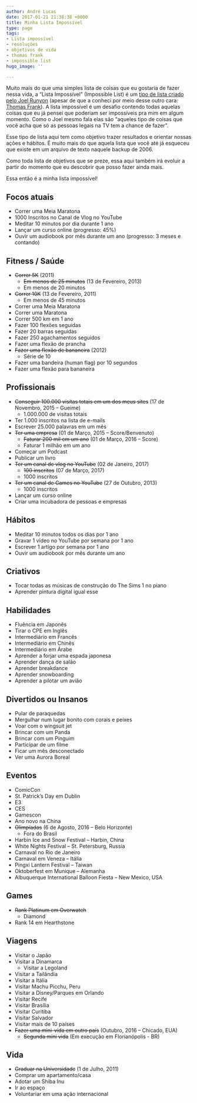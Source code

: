 ```yaml
---
author: André Lucas
date: 2017-01-21 21:38:38 +0000
title: Minha Lista Impossível
type: page
tags:
- Lista impossível
- resoluções
- objetivos de vida
- thomas frank
- impossible list
hugo_image: ''

---
```

Muito mais do que uma simples lista de coisas que eu gostaria de fazer nessa vida, a “Lista Impossível” (Impossible List) é um [tipo de lista criado pelo Joel Runyon](https://impossiblehq.com/impossible-list/) (apesar de que a conheci por meio desse outro cara: [Thomas Frank](https://collegeinfogeek.com/about/meet-the-author/my-impossible-list/)). A lista impossível é um desafio contendo todas aquelas coisas que eu já pensei que poderiam ser impossíveis pra mim em algum momento. Como o Joel mesmo fala elas são “aqueles tipo de coisas que você acha que só as pessoas legais na TV tem a chance de fazer”.

Esse tipo de lista aqui tem como objetivo trazer resultados e orientar nossas ações e hábitos. É muito mais do que aquela lista que você até já esqueceu que existe em um arquivo de texto naquele backup de 2006.

Como toda lista de objetivos que se preze, essa aqui também irá evoluir a partir do momento que eu descobrir que posso fazer ainda mais.

Essa então é a minha lista impossível!

## Focos atuais

*   Correr uma Meia Maratona
*   1000 Inscritos no Canal de Vlog no YouTube
*   Meditar 10 minutos por dia durante 1 ano
*   Lançar um curso online (progresso: 45%)
*   Ouvir um audiobook por mês durante um ano (progresso: 3 meses e contando)

## Fitness / Saúde

*   <del>Correr 5K</del> (2011)
    *   <del>Em menos de 25 minutos</del> (13 de Fevereiro, 2013)
    *   Em menos de 20 minutos
*   <del>Correr 10K</del> (13 de Fevereiro, 2011)
    *   Em menos de 45 minutos
*   Correr uma Meia Maratona
*   Correr uma Maratona
*   Correr 500 km em 1 ano
*   Fazer 100 flexões seguidas
*   Fazer 20 barras seguidas
*   Fazer 250 agachamentos seguidos
*   Fazer uma flexão de prancha
*   <del>Fazer uma flexão de bananeira</del> (2012)
    *   Série de 10
*   Fazer uma bandeira (human flag) por 10 segundos
*   Fazer uma flexão para bananeira

## Profissionais

*   <del>Conseguir 100.000 visitas totais em um dos meus sites</del> (17 de Novembro, 2015 – Gueime)
    *   1.000.000 de visitas totais
*   Ter 1.000 inscritos na lista de e-mails
*   Escrever 25.000 palavras em um mês
*   <del>Ter uma empresa</del> (01 de Março, 2015 – Score/Benvenuto)
    *   <del>Faturar 200 mil em um ano</del> (01 de Março, 2016 – Score)
    *   Faturar 1 milhão em um ano
*   Começar um Podcast
*   Publicar um livro
*   <del>Ter um canal de vlog no YouTube</del> (02 de Janeiro, 2017)
    *   <del>100 inscritos</del> (07 de Março, 2017)
    *   1000 inscritos
*   <del>Ter um canal de Games no YouTube</del> (27 de Outubro, 2013)
    *   1000 inscritos
*   Lançar um curso online
*   Criar uma incubadora de pessoas e empresas

## Hábitos

*   Meditar 10 minutos todos os dias por 1 ano
*   Gravar 1 vídeo no YouTube por semana por 1 ano
*   Escrever 1 artigo por semana por 1 ano
*   Ouvir um audiobook por mês durante um ano

## Criativos

*   Tocar todas as músicas de construção do The Sims 1 no piano
*   Aprender pintura digital igual esse

## Habilidades

*   Fluência em Japonês
*   Tirar o CPE em Inglês
*   Intermediário em Francês
*   Intermediário em Chinês
*   Intermediário em Árabe
*   Aprender a forjar uma espada japonesa
*   Aprender dança de salão
*   Aprender breakdance
*   Aprender snowboarding
*   Aprender a pilotar um avião

## Divertidos ou Insanos

*   Pular de paraquedas
*   Mergulhar num lugar bonito com corais e peixes
*   Voar com o wingsuit jet
*   Brincar com um Panda
*   Brincar com um Pinguim
*   Participar de um filme
*   Ficar um mês desconectado
*   Ver uma Aurora Boreal

## Eventos

*   ComicCon
*   St. Patrick’s Day em Dublin
*   E3
*   CES
*   Gamescon
*   Ano novo na China
*   <del>Olimpíadas</del> (6 de Agosto, 2016 – Belo Horizonte)
    *   Fora do Brasil
*   Harbin Ice and Snow Festival – Harbin, China
*   White Nights Festival – St. Petersburg, Russia
*   Carnaval no Rio de Janeiro
*   Carnaval em Veneza – Itália
*   Pingxi Lantern Festival – Taiwan
*   Oktoberfest em Munique – Alemanha
*   Albuquerque International Balloon Fiesta – New Mexico, USA

## Games

*   <del>Rank Platinum em Overwatch</del>
    *   Diamond
*   Rank 14 em Hearthstone

## Viagens

*   Visitar o Japão
*   Visitar a Dinamarca
    *   Visitar a Legoland
*   Visitar a Tailândia
*   Visitar a Itália
*   Visitar Machu Picchu, Peru
*   Visitar a Disney/Parques em Orlando
*   Visitar Recife
*   Visitar Brasília
*   Visitar Curitiba
*   Visitar Salvador
*   Visitar mais de 10 países
*   <del>Fazer uma mini-vida em outro país</del> (Outubro, 2016 – Chicado, EUA)
    *   <del>Segunda mini vida</del> (Em execução em Florianópolis - BR)

## Vida

*   <del>Graduar na Universidade</del> (1 de Julho, 2011)
*   Comprar um apartamento/casa
*   Adotar um Shiba Inu
*   Ir ao espaço
*   Voluntariar em uma ação internacional